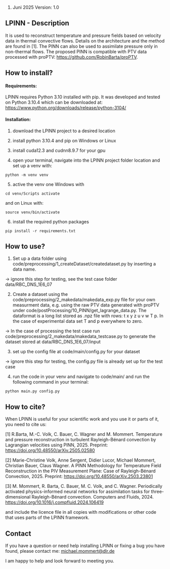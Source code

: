 1. Juni 2025
Version: 1.0

## LPINN - Description

It is used to reconstruct temperature and pressure fields based on velocity data in thermal convective flows. Details on the architecture and the method are found in [1]. The PINN can also be used to assimilate pressure only in non-thermal flows. The proposed PINN is compatible with PTV data processed with proPTV: https://github.com/RobinBarta/proPTV.

## How to install?

#### Requirements:

LPINN requires Python 3.10 installed with pip. It was developed and tested on Python 3.10.4 which can be downloaded at: https://www.python.org/downloads/release/python-3104/

#### Installation:

1) download the LPINN project to a desired location

2) install python 3.10.4 and pip on Windows or Linux

3) install cuda12.3 and cudnn8.9.7 for your gpu

4) open your terminal, navigate into the LPINN project folder location and set up a venv with:

  `python -m venv venv`

5) active the venv one Windows with 

  `cd venv/Scripts activate`
   
   and on Linux with:

  `source venv/bin/activate`

6) install the required python packages

  `pip install -r requirements.txt`
  
## How to use?

1) Set up a data folder using code/preprocessing/1_createDataset/createdataset.py by inserting a data name. 

-> ignore this step for testing, see the test case folder data/RBC_DNS_1E6_07

2) Create a dataset using the code/preprocessing/2_makedata/makedata_exp.py file for your own measurment data, e.g. using the raw PTV data generated with proPTV under code/postProcessing/10_PINN/get_lagrange_data.py. The dataformat is a long list stored as .npz file with rows: t x y z u v w T p. In the case of experimental data set T and p everywhere to zero.

-> In the case of processing the test case run code/preprocessing/2_makedata/makedata_testcase.py to generate the dataset stored at data/RBC_DNS_1E6_07/input

3) set up the config file at code/main/config.py for your dataset

-> ignore this step for testing, the config.py file is already set up for the test case

4) run the code in your venv and navigate to code/main/ and run the following command in your terminal:
   
  `python main.py config.py`

## How to cite?

When LPINN is useful for your scientific work and you use it or parts of it, you need to cite us:

[1] R.Barta, M.-C. Volk, C. Bauer, C. Wagner and M. Mommert. Temperature and pressure reconstruction in turbulent Rayleigh-Bénard convection by Lagrangian velocities using PINN, 2025. Preprint: https://doi.org/10.48550/arXiv.2505.02580

[2] Marie-Christine Volk, Anne Sergent, Didier Lucor, Michael Mommert, Christian Bauer, Claus Wagner. A PINN Methodology for Temperature Field Reconstruction in the PIV Measurement Plane: Case of Rayleigh-Bénard Convection, 2025. Preprint: https://doi.org/10.48550/arXiv.2503.23801

[3] M. Mommert, R. Barta, C. Bauer, M. C. Volk, and C. Wagner. Periodically activated physics-informed neural networks for assimilation tasks for three-dimensional Rayleigh-Bénard convection. Computers and Fluids, 2024. https://doi.org/10.1016/j.compfluid.2024.106419


and include the licence file in all copies with modifications or other code that uses parts of the LPINN framework.

## Contact

If you have a question or need help installing LPINN or fixing a bug you have found, please contact me: michael.mommert@dlr.de

I am happy to help and look forward to meeting you.
